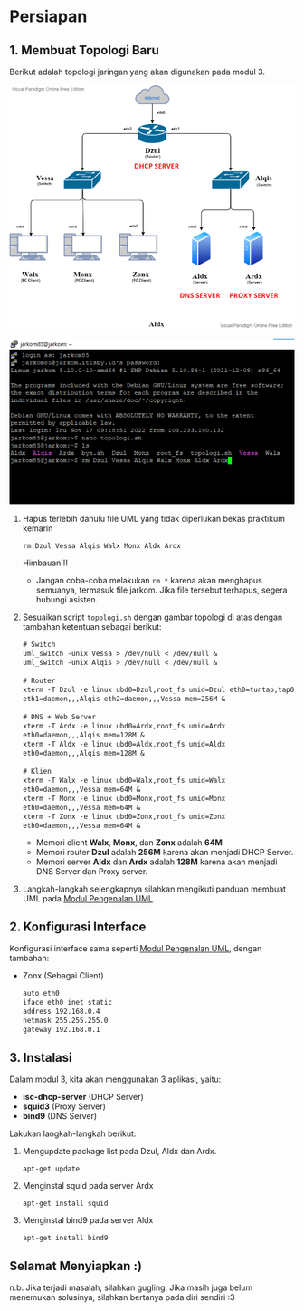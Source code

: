 # Persiapan

## 1. Membuat Topologi Baru

Berikut adalah topologi jaringan yang akan digunakan pada modul 3.

![image1.png](https://github.com/jossman14/ModulJarkomInformatikaITTS/blob/modul-3/img/image1.png?raw=true)

![image2.png](https://github.com/jossman14/ModulJarkomInformatikaITTS/blob/modul-3/img/image2.png?raw=true)

1. Hapus terlebih dahulu file UML yang tidak diperlukan bekas praktikum kemarin

   ```
   rm Dzul Vessa Alqis Walx Monx Aldx Ardx
   ```

   Himbauan!!!

   - Jangan coba-coba melakukan `rm *` karena akan menghapus semuanya, termasuk file jarkom. Jika file tersebut terhapus, segera hubungi asisten.
2. Sesuaikan script `topologi.sh` dengan gambar topologi di atas dengan tambahan ketentuan sebagai berikut:

   ```
   # Switch
   uml_switch -unix Vessa > /dev/null < /dev/null &
   uml_switch -unix Alqis > /dev/null < /dev/null &

   # Router
   xterm -T Dzul -e linux ubd0=Dzul,root_fs umid=Dzul eth0=tuntap,tap0 eth1=daemon,,,Alqis eth2=daemon,,,Vessa mem=256M &

   # DNS + Web Server
   xterm -T Ardx -e linux ubd0=Ardx,root_fs umid=Ardx eth0=daemon,,,Alqis mem=128M &
   xterm -T Aldx -e linux ubd0=Aldx,root_fs umid=Aldx eth0=daemon,,,Alqis mem=128M &

   # Klien
   xterm -T Walx -e linux ubd0=Walx,root_fs umid=Walx eth0=daemon,,,Vessa mem=64M &
   xterm -T Monx -e linux ubd0=Monx,root_fs umid=Monx eth0=daemon,,,Vessa mem=64M &
   xterm -T Zonx -e linux ubd0=Zonx,root_fs umid=Zonx eth0=daemon,,,Vessa mem=64M &
   ```

   - Memori client **Walx**, **Monx**, dan **Zonx** adalah **64M**
   - Memori router **Dzul** adalah **256M** karena akan menjadi DHCP Server.
   - Memori server **Aldx** dan **Ardx** adalah **128M** karena akan menjadi DNS Server dan Proxy server.
3. Langkah-langkah selengkapnya silahkan mengikuti panduan membuat UML pada [Modul Pengenalan UML](https://github.com/jossman14/ModulJarkomInformatikaITTS/tree/modul-1/modul1.5).

## 2. Konfigurasi Interface

Konfigurasi interface sama seperti [Modul Pengenalan UML](https://github.com/jossman14/ModulJarkomInformatikaITTS/tree/modul-1/modul1.5), dengan tambahan:

- Zonx (Sebagai Client)

  ```
  auto eth0
  iface eth0 inet static
  address 192.168.0.4
  netmask 255.255.255.0
  gateway 192.168.0.1
  ```

## 3. Instalasi

Dalam modul 3, kita akan menggunakan 3 aplikasi, yaitu:

- **isc-dhcp-server** (DHCP Server)
- **squid3** (Proxy Server)
- **bind9** (DNS Server)

Lakukan langkah-langkah berikut:

1. Mengupdate package list pada Dzul, Aldx dan Ardx.

   ```
   apt-get update
   ```
2. Menginstal squid pada server Ardx

   ```
   apt-get install squid
   ```
3. Menginstal bind9 pada server Aldx

   ```
   apt-get install bind9
   ```

## Selamat Menyiapkan :)

n.b. Jika terjadi masalah, silahkan gugling. Jika masih juga belum menemukan solusinya, silahkan bertanya pada diri sendiri :3
